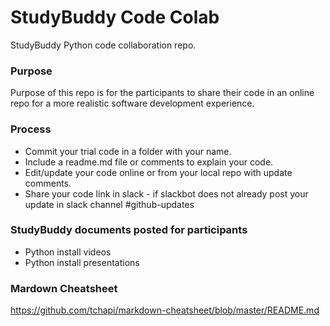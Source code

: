 # StudyBuddy Code Colab
StudyBuddy Python code collaboration repo.

### Purpose
Purpose of this repo is for the participants to share their code in an online repo for a more realistic software development experience.

### Process
* Commit your trial code in a folder with your name.
* Include a readme.md file or comments to explain your code.
* Edit/update your code online or from your local repo with update comments.
* Share your code link in slack - if slackbot does not already post your update in slack channel #github-updates

### StudyBuddy documents posted for participants
* Python install videos
* Python install presentations


### Mardown Cheatsheet
https://github.com/tchapi/markdown-cheatsheet/blob/master/README.md
